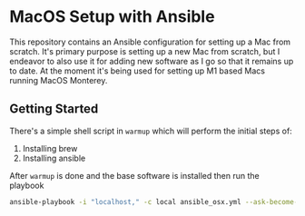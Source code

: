 # MacOS Setup with Ansible

This repository contains an Ansible configuration for setting up a Mac from scratch. It's primary purpose is setting up a new Mac from scratch, but I endeavor to also use it for adding new software as I go so that it remains up to date. At the moment it's being used for setting up M1 based Macs running MacOS Monterey.

## Getting Started
There's a simple shell script in `warmup` which will perform the initial steps of:
1. Installing brew
2. Installing ansible

After `warmup` is done and the base software is installed then run the playbook

```bash
ansible-playbook -i "localhost," -c local ansible_osx.yml --ask-become-pass
```